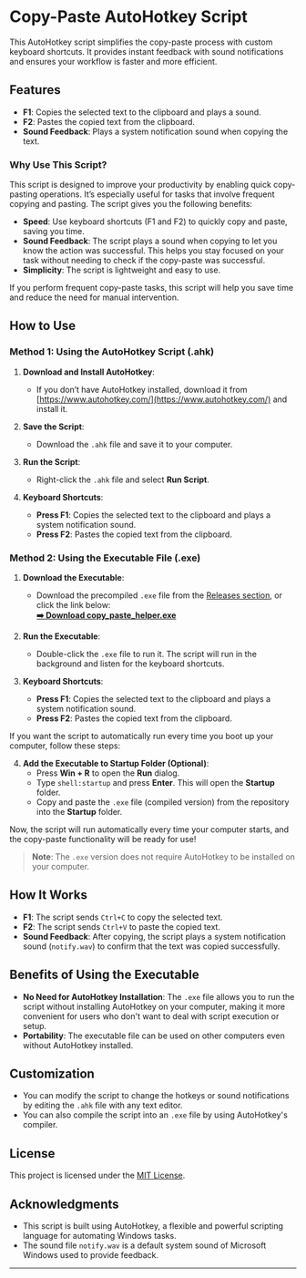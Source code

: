 # Copy-Paste AutoHotkey Script

This AutoHotkey script simplifies the copy-paste process with custom keyboard shortcuts. It provides instant feedback with sound notifications and ensures your workflow is faster and more efficient.

## Features

- **F1**: Copies the selected text to the clipboard and plays a sound.
- **F2**: Pastes the copied text from the clipboard.
- **Sound Feedback**: Plays a system notification sound when copying the text.

### Why Use This Script?

This script is designed to improve your productivity by enabling quick copy-pasting operations. It’s especially useful for tasks that involve frequent copying and pasting. The script gives you the following benefits:

- **Speed**: Use keyboard shortcuts (F1 and F2) to quickly copy and paste, saving you time.
- **Sound Feedback**: The script plays a sound when copying to let you know the action was successful. This helps you stay focused on your task without needing to check if the copy-paste was successful.
- **Simplicity**: The script is lightweight and easy to use.

If you perform frequent copy-paste tasks, this script will help you save time and reduce the need for manual intervention.

## How to Use

### Method 1: Using the AutoHotkey Script (.ahk)

1. **Download and Install AutoHotkey**:

   - If you don’t have AutoHotkey installed, download it from [https://www.autohotkey.com/](https://www.autohotkey.com/) and install it.

2. **Save the Script**:

   - Download the `.ahk` file and save it to your computer.

3. **Run the Script**:

   - Right-click the `.ahk` file and select **Run Script**.

4. **Keyboard Shortcuts**:
   - **Press F1**: Copies the selected text to the clipboard and plays a system notification sound.
   - **Press F2**: Pastes the copied text from the clipboard.

### Method 2: Using the Executable File (.exe)

1. **Download the Executable**:

   - Download the precompiled `.exe` file from the [Releases section](https://github.com/shuaib-code/copy_paste_helper/releases), or click the link below:  
     [**➡️ Download copy_paste_helper.exe**](https://github.com/shuaib-code/copy_paste_helper/raw/refs/heads/main/bin/copy_paste_helper.exe)

2. **Run the Executable**:

   - Double-click the `.exe` file to run it. The script will run in the background and listen for the keyboard shortcuts.

3. **Keyboard Shortcuts**:

   - **Press F1**: Copies the selected text to the clipboard and plays a system notification sound.
   - **Press F2**: Pastes the copied text from the clipboard.

If you want the script to automatically run every time you boot up your computer, follow these steps:

4. **Add the Executable to Startup Folder (Optional)**:
   - Press **Win + R** to open the **Run** dialog.
   - Type `shell:startup` and press **Enter**. This will open the **Startup** folder.
   - Copy and paste the `.exe` file (compiled version) from the repository into the **Startup** folder.

Now, the script will run automatically every time your computer starts, and the copy-paste functionality will be ready for use!

> **Note**: The `.exe` version does not require AutoHotkey to be installed on your computer.

## How It Works

- **F1**: The script sends `Ctrl+C` to copy the selected text.
- **F2**: The script sends `Ctrl+V` to paste the copied text.
- **Sound Feedback**: After copying, the script plays a system notification sound (`notify.wav`) to confirm that the text was copied successfully.

## Benefits of Using the Executable

- **No Need for AutoHotkey Installation**: The `.exe` file allows you to run the script without installing AutoHotkey on your computer, making it more convenient for users who don't want to deal with script execution or setup.
- **Portability**: The executable file can be used on other computers even without AutoHotkey installed.

## Customization

- You can modify the script to change the hotkeys or sound notifications by editing the `.ahk` file with any text editor.
- You can also compile the script into an `.exe` file by using AutoHotkey's compiler.

## License

This project is licensed under the [MIT License](LICENSE).

## Acknowledgments

- This script is built using AutoHotkey, a flexible and powerful scripting language for automating Windows tasks.
- The sound file `notify.wav` is a default system sound of Microsoft Windows used to provide feedback.

---
